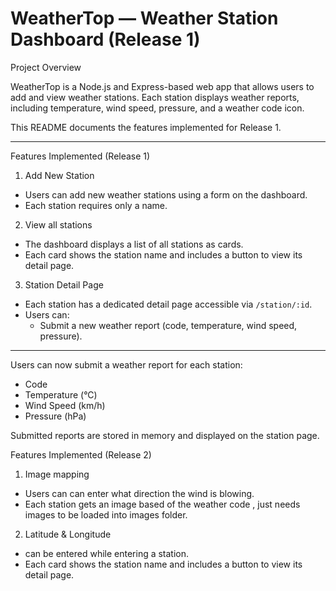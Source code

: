 #  WeatherTop — Weather Station Dashboard (Release 1)

  Project Overview

WeatherTop is a Node.js and Express-based web app that allows users to add and view weather stations. Each station displays weather reports, including temperature, wind speed, pressure, and a weather code icon.

This README documents the features  implemented for Release 1.

---

 Features Implemented (Release 1)

 1. Add New Station
- Users can add new weather stations using a form on the dashboard.
- Each station requires only a name.


 2. View all stations
- The dashboard displays a list of all stations as cards.
- Each card shows the station name and includes a button to view its detail page.

 3. Station Detail Page
- Each station has a dedicated detail page accessible via `/station/:id`.
- Users can:
  - Submit a new weather report (code, temperature, wind speed, pressure).


---
Users can now submit a weather report for each station:
- Code
- Temperature (°C)
- Wind Speed (km/h)
- Pressure (hPa)

Submitted reports are stored in memory and displayed on the station page.
 
 Features Implemented (Release 2)

 
 1. Image mapping
- Users can can enter what direction the wind is blowing.
- Each station gets an image based of the weather code , just needs images to be loaded into images folder.


 2. Latitude & Longitude
- can be entered while entering a station.
- Each card shows the station name and includes a button to view its detail page.
